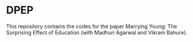 # DPEP
This repository contains the codes for the paper Marrying Young: The Surprising Effect of Education (with Madhuri Agarwal and Vikram Bahure).
